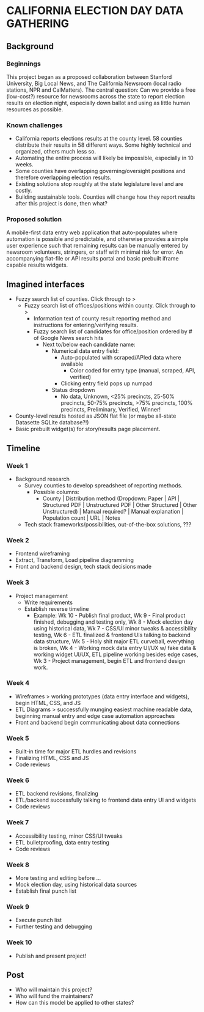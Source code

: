 # CALIFORNIA ELECTION DAY DATA GATHERING

## Background

### Beginnings
This project began as a proposed collaboration between Stanford University, Big Local News, and The California Newsroom (local radio stations, NPR and CalMatters). The central question: Can we provide a free (low-cost?) resource for newsrooms across the state to report election results on election night, especially down ballot and using as little human resources as possible.

### Known challenges
* California reports elections results at the county level. 58 counties distribute their results in 58 different ways. Some highly technical and organized, others much less so.
* Automating the entire process will likely be impossible, especially in 10 weeks.
* Some counties have overlapping governing/oversight positions and therefore overlapping election results.
* Existing solutions stop roughly at the state legislature level and are costly.
* Building sustainable tools. Counties will change how they report results after this project is done, then what?

### Proposed solution
A mobile-first data entry web application that auto-populates where automation is possible and predictable, and otherwise provides a simple user experience such that remaining results can be manually entered by newsroom volunteers, stringers, or staff with minimal risk for error. An accompanying flat-file or API results portal and basic prebuilt iframe capable results widgets.

## Imagined interfaces
* Fuzzy search list of counties. Click through to >
  * Fuzzy search list of offices/positions within county. Click through to >
    * Information text of county result reporting method and instructions for entering/verifying results.
    * Fuzzy search list of candidates for office/position ordered by # of Google News search hits
      * Next to/below each candidate name:
        * Numerical data entry field:
          * Auto-populated with scraped/APIed data where available
            * Color coded for entry type (manual, scraped, API, verified)
          * Clicking entry field pops up numpad
        * Status dropdown
          * No data, Unknown, <25% precincts, 25-50% precincts, 50-75% precincts, >75% precincts, 100% precincts, Preliminary, Verified, Winner!
* County-level results hosted as JSON flat file (or maybe all-state Datasette SQLite database?!)
* Basic prebuilt widget(s) for story/results page placement.

## Timeline

### Week 1
* Background research
  * Survey counties to develop spreadsheet of reporting methods.
    * Possible columns: 
      * County | Distribution method (Dropdown: Paper | API | Structured PDF | Unstructured PDF | Other Structured | Other Unstructured) | Manual required? | Manual explanation | Population count | URL | Notes
  * Tech stack frameworks/possibilities, out-of-the-box solutions, ???

### Week 2
* Frontend wireframing
* Extract, Transform, Load pipeline diagramming
* Front and backend design, tech stack decisions made

### Week 3
* Project management
  * Write requirements
  * Establish reverse timeline
    * Example: Wk 10 - Publish final product, Wk 9 - Final product finished, debugging and testing only, Wk 8 - Mock election day using historical data, Wk 7 - CSS/UI minor tweaks & accessibility testing, Wk 6 - ETL finalized & frontend UIs talking to backend data structure, Wk 5 - Holy shit major ETL curveball, everything is broken, Wk 4 - Working mock data entry UI/UX w/ fake data & working widget UI/UX, ETL pipeline working besides edge cases, Wk 3 - Project management, begin ETL and frontend design work.

### Week 4
* Wireframes > working prototypes (data entry interface and widgets), begin HTML, CSS, and JS
* ETL Diagrams > successfully munging easiest machine readable data, beginning manual entry and edge case automation approaches
* Front and backend begin communicating about data connections

### Week 5
* Built-in time for major ETL hurdles and revisions
* Finalizing HTML, CSS and JS
* Code reviews

### Week 6
* ETL backend revisions, finalizing
* ETL/backend successfully talking to frontend data entry UI and widgets
* Code reviews

### Week 7
* Accessibility testing, minor CSS/UI tweaks
* ETL bulletproofing, data entry testing
* Code reviews

### Week 8
* More testing and editing before ... 
* Mock election day, using historical data sources
* Establish final punch list

### Week 9
* Execute punch list
* Further testing and debugging

### Week 10
* Publish and present project!

## Post
* Who will maintain this project?
* Who will fund the maintainers?
* How can this model be applied to other states?
